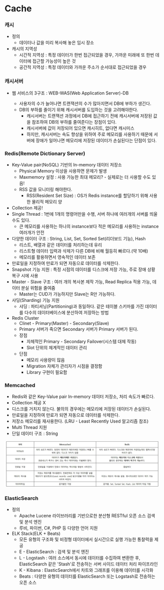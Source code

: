 # Cache

### 캐시

- 정의
  - 데이터나 값을 미리 복사해 놓은 임시 장소
- 캐시의 지역성
  - 시간적 지역성 : 특정 데이터가 한번 접근되었을 경우, 가까운 미래에 또 한번 데이터에 접근할 가능성이 높은 것
  - 공간적 지역성 : 특정 데이터와 가까운 주소가 순서대로 접근되었을 경우



### 캐시서버

- 웹 서비스의 3구조 : WEB-WAS(Web Application Server)-DB

  - 사용자의 수가 늘어나면 트랜잭션의 수가 많아지면서 DB에 부하가 생긴다.
  - DB의 부하를 줄이기 위해 캐시서버를 도입하는 것을 고려해야한다.
    - 캐시서버는 트랜잭션 과정에서 DB에 접근하기 전에 캐시서버에 저장된 값을 참조하여 DB의 부하를 줄여준다는 장점이 있다.
    - 캐시서버에 값이 저장되어 있으면 캐시히트, 없다면 캐시미스
    - 하지만, 캐시서버는 속도 향상을 위하여 주로 메모리를 사용하기 때문에 서버에 장애가 일어나면 메모리에 저장된 데이터가 손실된다는 단점이 있다.

  

### Redis(Remote Dictionary Server)

- Key-Value pair(NoSQL) 기반의 In-memory 데이터 저장소
  - Physical Memory 이상을 사용하면 문제가 발생
  - Maxmemory 설정 : 사용 가능한 최대 메모리? - 실제로는 더 사용할 수도 있음!
  - RSS 값을 모니터링 해야한다.
    - RSS(Resident Set Size) : OS가 Redis instance를 할당하기 위해 사용한 물리적 메모리 양
- Collection 제공!
- Single Thread : 1번에 1개의 명령어만을 수행, 서버 하나에 여러개의 서버를 띄울 수도 있다.
  - 큰 메모리를 사용하는 하나의 instance보다 적은 메모리를 사용하는 instance 여러개가 안전
- 다양한 데이터 구조 : String, List, Set, Sorted Set(리더보드 기능), Hash
  - 리스트, 배열과 같은 데이터를 처리하는데 유리
  - 리스트형 데이터 입력과 삭제가 다른 DB에 비해 월등히 빠르다.(약 10배)
  - 메모리를 활용하면서 영속적인 데이터 보존
- 만료일을 지정하여 만료가 되면 자동으로 데이터를 삭제한다.
- Snapshot 기능 지원 : 특정 시점의 데이터를 디스크에 저장 가능, 주로 장애 상황 복구 시에 사용
- Master - Slave 구조 : 여러 개의 복사본 제작 가능, Read Replica 적용 가능, 데이터 분실 위험을 줄여줌
  - Master는 CUD가 가능하지만 Slave는 R만 가능하다.
- 샤딩(Sharding) 기능 지원
  - 샤딩 : 파티셔닝(Partitioning)과 동일하다. 같은 테이블 스키마를 가진 데이터를 다수의 데이터베이스에 분산하여 저장하는 방법
- Redis Cluster
  - Clinet - Primary(Master) - Secondary(Slave)
  - Primary 서버가 죽으면 Secondary 서버가 Primary 서버가 된다.
  - 장점
    - 자체적인 Primary - Secondary Failover(시스템 대체 작동)
    - Slot 단위의 체계적인 데이터 관리
  - 단점
    - 메모리 사용량이 많음
    - Migration 자체가 관리자가 시점을 결정함
    - Library 구현이 필요함



### Memcached

- Redis와 같은 Key-Value pair In-memory 데이터 저장소, 처리 속도가 빠르다.
- Collection 제공 X
- 디스크를 거치지 않는다. 불의의 경우에는 메모리에 저장된 데이터가 손실된다.
- 만료일을 지정하여 만료가 되면 자동으로 데이터를 삭제한다.
- 저장소 메모리를 재사용한다. (LRU - Least Recently Used 알고리즘 참조)
- Multi Thread 지원
- 단일 데이터 구조 : String



![daangn-redis vs memcahced](./image/daangn-redis-vs-memcahced.jpeg)





### ElasticSearch

- 정의
  - Apache Lucene 라이브러리를 기반으로한 분산형 RESTful 오픈 소스 검색 및 분석 엔진
  - 루비, 파이썬, C#, PHP 등 다양한 언어 지원
- ELK Stack(ELK + Beats)
  - 모든 유형의 구조화 및 비정형 데이터에서 실시간으로 실행 가능한 통찰력을 제공
  - E - ElasticSearch : 검색 및 분석 엔진
  - L - Logstash : 여러 소스에서 동시에 데이터를 수집하여 변환한 후, ElasticSearch 같은 'Stash'로 전송하는 서버 사이드 데이터 처리 파이프라인
  - K - Kibana : ElasticSearch에서 차트와 그래프를 이용해 데이터를 시각화
  - Beats : 다양한 유형의 데이터를 ElasticSearch 또는 Logstash로 전송하는 오픈 소스
